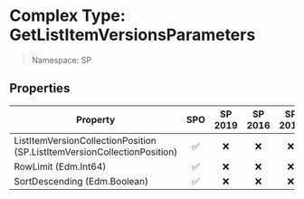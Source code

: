 # Complex Type: GetListItemVersionsParameters

> Namespace: SP

## Properties

Property | SPO | SP 2019 | SP 2016 | SP 2013
----------|:---:|:-------:|:-------:|:-------:
ListItemVersionCollectionPosition (SP.ListItemVersionCollectionPosition) | ✅ | ❌ | ❌ | ❌
RowLimit (Edm.Int64) | ✅ | ❌ | ❌ | ❌
SortDescending (Edm.Boolean) | ✅ | ❌ | ❌ | ❌